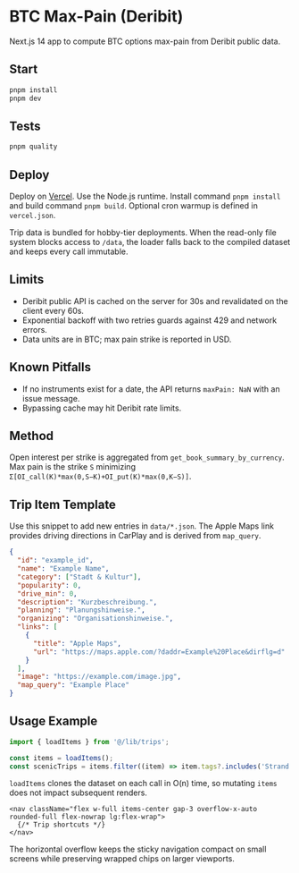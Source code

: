 # BTC Max-Pain (Deribit)

Next.js 14 app to compute BTC options max-pain from Deribit public data.

## Start

```bash
pnpm install
pnpm dev
```

## Tests

```bash
pnpm quality
```

## Deploy

Deploy on [Vercel](https://vercel.com). Use the Node.js runtime. Install command `pnpm install` and build command `pnpm build`. Optional cron warmup is defined in `vercel.json`.

Trip data is bundled for hobby-tier deployments. When the read-only file system blocks access to `/data`, the loader falls back to the compiled dataset and keeps every call immutable.

## Limits

- Deribit public API is cached on the server for 30s and revalidated on the client every 60s.
- Exponential backoff with two retries guards against 429 and network errors.
- Data units are in BTC; max pain strike is reported in USD.

## Known Pitfalls

- If no instruments exist for a date, the API returns `maxPain: NaN` with an issue message.
- Bypassing cache may hit Deribit rate limits.

## Method

Open interest per strike is aggregated from `get_book_summary_by_currency`. Max pain is the strike `S` minimizing
`Σ[OI_call(K)*max(0,S−K)+OI_put(K)*max(0,K−S)]`.

## Trip Item Template

Use this snippet to add new entries in `data/*.json`. The Apple Maps link
provides driving directions in CarPlay and is derived from `map_query`.

```json
{
  "id": "example_id",
  "name": "Example Name",
  "category": ["Stadt & Kultur"],
  "popularity": 0,
  "drive_min": 0,
  "description": "Kurzbeschreibung.",
  "planning": "Planungshinweise.",
  "organizing": "Organisationshinweise.",
  "links": [
    {
      "title": "Apple Maps",
      "url": "https://maps.apple.com/?daddr=Example%20Place&dirflg=d"
    }
  ],
  "image": "https://example.com/image.jpg",
  "map_query": "Example Place"
}
```

## Usage Example

```ts
import { loadItems } from '@/lib/trips';

const items = loadItems();
const scenicTrips = items.filter((item) => item.tags?.includes('Strand'));
```

`loadItems` clones the dataset on each call in O(n) time, so mutating `items` does not impact subsequent renders.

```tsx
<nav className="flex w-full items-center gap-3 overflow-x-auto rounded-full flex-nowrap lg:flex-wrap">
  {/* Trip shortcuts */}
</nav>
```

The horizontal overflow keeps the sticky navigation compact on small screens while preserving wrapped chips on larger viewports.
